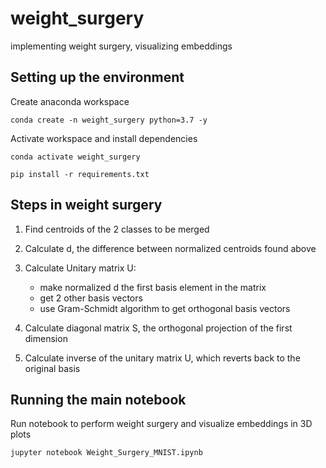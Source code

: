 # weight_surgery
implementing weight surgery, visualizing embeddings

## Setting up the environment

Create anaconda workspace
```
conda create -n weight_surgery python=3.7 -y 
```

Activate workspace and install dependencies
```
conda activate weight_surgery

pip install -r requirements.txt
```


## Steps in weight surgery

1. Find centroids of the 2 classes to be merged 

2. Calculate d, the difference between normalized centroids found above 

3. Calculate Unitary matrix U: 
    - make normalized d the first basis element in the matrix 
    - get 2 other basis vectors 
    - use Gram-Schmidt algorithm to get orthogonal basis vectors 

4. Calculate diagonal matrix S, the orthogonal projection of the first dimension 

5. Calculate inverse of the unitary matrix U, which reverts back to the original basis 


## Running the main notebook 

Run notebook to perform weight surgery and visualize embeddings in 3D plots
```
jupyter notebook Weight_Surgery_MNIST.ipynb
```
